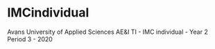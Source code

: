 # IMCindividual
Avans University of Applied Sciences AE&amp;I TI - IMC individual - Year 2 Period 3 - 2020
